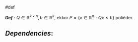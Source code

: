 #def 

***Def***.: $Q \in \mathbb{R}^{k \times n}, b \in \mathbb{R}^{k}$, ekkor $P = \{ x \in \mathbb{R}^{n} : Qx \leq b \}$ poliéder.


***Dependencies***:
- 